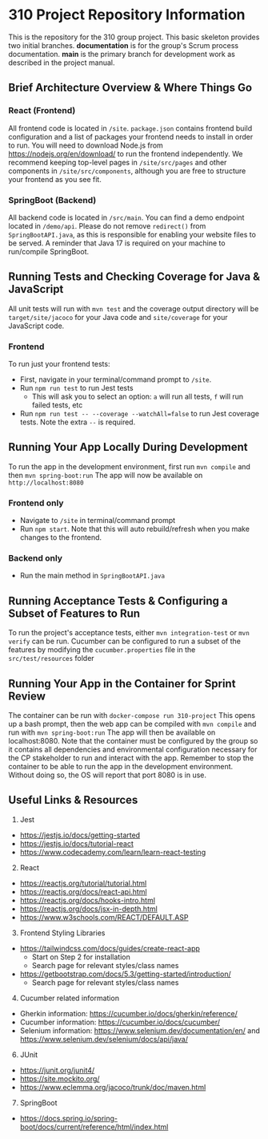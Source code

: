 # 310 Project Repository Information

This is the repository for the 310 group project.  This basic skeleton provides two initial branches.  **documentation** is for the group's Scrum process documentation.  **main** is the primary branch for development work as described in the project manual.

## Brief Architecture Overview & Where Things Go
### React (Frontend)
All frontend code is located in `/site`. `package.json` contains frontend build configuration and a list of packages your frontend needs to install in order to run. You will need to download Node.js from https://nodejs.org/en/download/ to run the frontend independently. We recommend keeping top-level pages in `/site/src/pages` and other components in `/site/src/components`, although you are free to structure your frontend as you see fit.

### SpringBoot (Backend)
All backend code is located in `/src/main`. You can find a demo endpoint located in `/demo/api`. Please do not remove `redirect()` from `SpringBootAPI.java`, as this is responsible for enabling your website files to be served. A reminder that Java 17 is required on your machine to run/compile SpringBoot.

## Running Tests and Checking Coverage for Java & JavaScript

All unit tests will run with `mvn test`  and the coverage output directory will be `target/site/jacoco` for your Java code and `site/coverage` for your JavaScript code.

### Frontend
To run just your frontend tests:
- First, navigate in your terminal/command prompt to `/site`.
- Run `npm run test` to run Jest tests
  - This will ask you to select an option: `a` will run all tests, `f` will run failed tests, etc
- Run `npm run test -- --coverage --watchAll=false` to run Jest coverage tests. Note the extra `--` is required.


## Running Your App Locally During Development

To run the app in the development environment, first run `mvn compile` and then `mvn spring-boot:run` The app will now be available on `http://localhost:8080`

### Frontend only
- Navigate to `/site` in terminal/command prompt
- Run `npm start`. Note that this will auto rebuild/refresh when you make changes to the frontend.

### Backend only
- Run the main method in `SpringBootAPI.java`

## Running Acceptance Tests & Configuring a Subset of Features to Run

To run the project's acceptance tests, either `mvn integration-test` or `mvn verify` can be run.  Cucumber can be configured to run a subset of the features by modifying the `cucumber.properties` file in the `src/test/resources` folder

## Running Your App in the Container for Sprint Review

The container can be run with `docker-compose run 310-project` This opens up a bash prompt, then the web app can be compiled with `mvn compile` and run with `mvn spring-boot:run` The app will then be available on localhost:8080.  Note that the container must be configured by the group so it contains all dependencies and environmental configuration necessary for the CP stakeholder to run and interact with the app.  Remember to stop the container to be able to run the app in the development environment.  Without doing so, the OS will report that port 8080 is in use.


## Useful Links & Resources
1. Jest
- https://jestjs.io/docs/getting-started
- https://jestjs.io/docs/tutorial-react
- https://www.codecademy.com/learn/learn-react-testing
2. React
- https://reactjs.org/tutorial/tutorial.html
- https://reactjs.org/docs/react-api.html
- https://reactjs.org/docs/hooks-intro.html
- https://reactjs.org/docs/jsx-in-depth.html
- https://www.w3schools.com/REACT/DEFAULT.ASP
3. Frontend Styling Libraries
- https://tailwindcss.com/docs/guides/create-react-app
  - Start on Step 2 for installation
  - Search page for relevant styles/class names
- https://getbootstrap.com/docs/5.3/getting-started/introduction/
  - Search page for relevant styles/class names
4. Cucumber related information
- Gherkin information: https://cucumber.io/docs/gherkin/reference/
- Cucumber information: https://cucumber.io/docs/cucumber/
- Selenium information: https://www.selenium.dev/documentation/en/ and https://www.selenium.dev/selenium/docs/api/java/
6. JUnit
- https://junit.org/junit4/
- https://site.mockito.org/
- https://www.eclemma.org/jacoco/trunk/doc/maven.html
7. SpringBoot
- https://docs.spring.io/spring-boot/docs/current/reference/html/index.html
